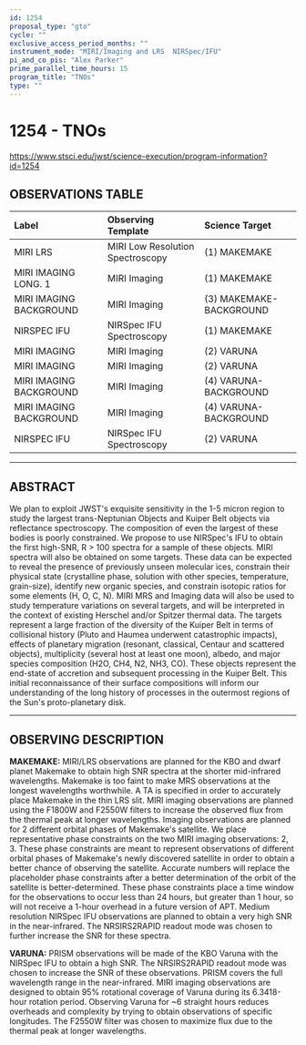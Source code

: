 ```yaml
---
id: 1254
proposal_type: "gto"
cycle: ""
exclusive_access_period_months: ""
instrument_mode: "MIRI/Imaging and LRS  NIRSpec/IFU"
pi_and_co_pis: "Alex Parker"
prime_parallel_time_hours: 15
program_title: "TNOs"
type: ""
---
```

# 1254 - TNOs
https://www.stsci.edu/jwst/science-execution/program-information?id=1254
## OBSERVATIONS TABLE
| Label                           | Observing Template                 | Science Target           |
| :------------------------------ | :--------------------------------- | :----------------------- |
| MIRI LRS                        | MIRI Low Resolution Spectroscopy   | (1) MAKEMAKE             |
| MIRI IMAGING LONG. 1            | MIRI Imaging                       | (1) MAKEMAKE             |
| MIRI IMAGING BACKGROUND         | MIRI Imaging                       | (3) MAKEMAKE-BACKGROUND  |
| NIRSPEC IFU                     | NIRSpec IFU Spectroscopy           | (1) MAKEMAKE             |
| MIRI IMAGING                    | MIRI Imaging                       | (2) VARUNA               |
| MIRI IMAGING                    | MIRI Imaging                       | (2) VARUNA               |
| MIRI IMAGING BACKGROUND         | MIRI Imaging                       | (4) VARUNA-BACKGROUND    |
| MIRI IMAGING BACKGROUND         | MIRI Imaging                       | (4) VARUNA-BACKGROUND    |
| NIRSPEC IFU                     | NIRSpec IFU Spectroscopy           | (2) VARUNA               |

---

## ABSTRACT

We plan to exploit JWST's exquisite sensitivity in the 1-5 micron region to study the largest trans-Neptunian Objects and Kuiper Belt objects via reflectance spectroscopy. The composition of even the largest of these bodies is poorly constrained. We propose to use NIRSpec's IFU to obtain the first high-SNR, R > 100 spectra for a sample of these objects. MIRI spectra will also be obtained on some targets. These data can be expected to reveal the presence of previously unseen molecular ices, constrain their physical state (crystalline phase, solution with other species, temperature, grain-size), identify new organic species, and constrain isotopic ratios for some elements (H, O, C, N). MIRI MRS and Imaging data will also be used to study temperature variations on several targets, and will be interpreted in the context of existing Herschel and/or Spitzer thermal data. The targets represent a large fraction of the diversity of the Kuiper Belt in terms of collisional history (Pluto and Haumea underwent catastrophic impacts), effects of planetary migration (resonant, classical, Centaur and scattered objects), multiplicity (several host at least one moon), albedo, and major species composition (H2O, CH4, N2, NH3, CO). These objects represent the end-state of accretion and subsequent processing in the Kuiper Belt. This initial reconnaissance of their surface compositions will inform our understanding of the long history of processes in the outermost regions of the Sun's proto-planetary disk.

---

## OBSERVING DESCRIPTION

**MAKEMAKE:** MIRI/LRS observations are planned for the KBO and dwarf planet Makemake to obtain high SNR spectra at the shorter mid-infrared wavelengths. Makemake is too faint to make MRS observations at the longest wavelengths worthwhile. A TA is specified in order to accurately place Makemake in the thin LRS slit. MIRI imaging observations are planned using the F1800W and F2550W filters to increase the observed flux from the thermal peak at longer wavelengths. Imaging observations are planned for 2 different orbital phases of Makemake's satellite. We place representative phase constraints on the two MIRI imaging observations: 2, 3. These phase constraints are meant to represent observations of different orbital phases of Makemake's newly discovered satellite in order to obtain a better chance of observing the satellite. Accurate numbers will replace the placeholder phase constraints after a better determination of the orbit of the satellite is better-determined. These phase constraints place a time window for the observations to occur less than 24 hours, but greater than 1 hour, so will not receive a 1-hour overhead in a future version of APT. Medium resolution NIRSpec IFU observations are planned to obtain a very high SNR in the near-infrared. The NRSIRS2RAPID readout mode was chosen to further increase the SNR for these spectra.

**VARUNA:** PRISM observations will be made of the KBO Varuna with the NIRSpec IFU to obtain a high SNR. The NRSIRS2RAPID readout mode was chosen to increase the SNR of these observations. PRISM covers the full wavelength range in the near-infrared. MIRI imaging observations are designed to obtain 95% rotational coverage of Varuna during its 6.3418-hour rotation period. Observing Varuna for ~6 straight hours reduces overheads and complexity by trying to obtain observations of specific longitudes. The F2550W filter was chosen to maximize flux due to the thermal peak at longer wavelengths.